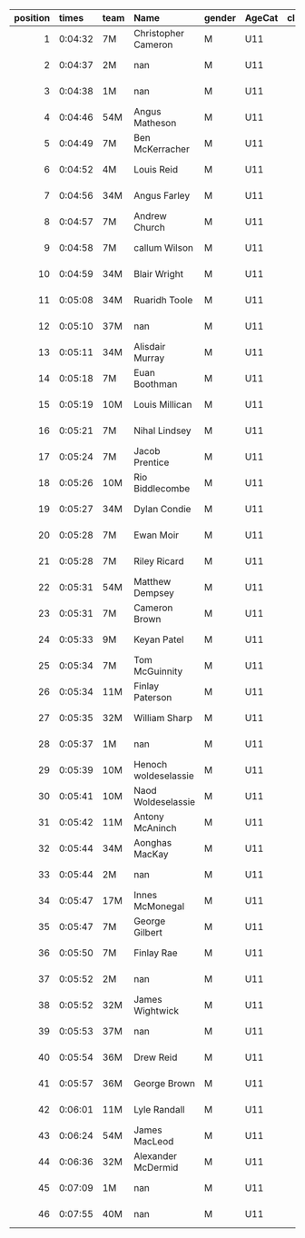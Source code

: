 |   position | times   | team   | Name                 | gender   | AgeCat   |   clubnumber | Club name            | Website                               |   finishPosition |
|-----------:|:--------|:-------|:---------------------|:---------|:---------|-------------:|:---------------------|:--------------------------------------|-----------------:|
|          1 | 0:04:32 | 7M     | Christopher Cameron  | M        | U11      |            7 | Giffnock North AC    | https://www.giffnocknorth.co.uk/      |                1 |
|          2 | 0:04:37 | 2M     | nan                  | M        | U11      |            2 | Kilmarnock H&AC      | http://www.kilmarnockharriers.com/    |                2 |
|          3 | 0:04:38 | 1M     | nan                  | M        | U11      |            1 | East Kilbride AC     | http://www.ekac.org.uk/               |                3 |
|          4 | 0:04:46 | 54M    | Angus Matheson       | M        | U11      |           54 | VP-Glasgow           | https://www.vp-glasgow.com            |                4 |
|          5 | 0:04:49 | 7M     | Ben McKerracher      | M        | U11      |            7 | Giffnock North AC    | https://www.giffnocknorth.co.uk/      |                5 |
|          6 | 0:04:52 | 4M     | Louis Reid           | M        | U11      |            4 | Inverclyde AC        | https://www.inverclydeac.org/         |                6 |
|          7 | 0:04:56 | 34M    | Angus Farley         | M        | U11      |           34 | Kilbarchan AAC       | https://kilbarchanaac.org.uk/         |                7 |
|          8 | 0:04:57 | 7M     | Andrew Church        | M        | U11      |            7 | Giffnock North AC    | https://www.giffnocknorth.co.uk/      |                8 |
|          9 | 0:04:58 | 7M     | callum Wilson        | M        | U11      |            7 | Giffnock North AC    | https://www.giffnocknorth.co.uk/      |                9 |
|         10 | 0:04:59 | 34M    | Blair Wright         | M        | U11      |           34 | Kilbarchan AAC       | https://kilbarchanaac.org.uk/         |               10 |
|         11 | 0:05:08 | 34M    | Ruaridh Toole        | M        | U11      |           34 | Kilbarchan AAC       | https://kilbarchanaac.org.uk/         |               11 |
|         12 | 0:05:10 | 37M    | nan                  | M        | U11      |           37 | Law & District AAC   | http://www.lawaac.co.uk/              |               12 |
|         13 | 0:05:11 | 34M    | Alisdair Murray      | M        | U11      |           34 | Kilbarchan AAC       | https://kilbarchanaac.org.uk/         |               13 |
|         14 | 0:05:18 | 7M     | Euan Boothman        | M        | U11      |            7 | Giffnock North AC    | https://www.giffnocknorth.co.uk/      |               14 |
|         15 | 0:05:19 | 10M    | Louis Millican       | M        | U11      |           10 | Shettleston Harriers | http://shettlestonharriers.org.uk/    |               15 |
|         16 | 0:05:21 | 7M     | Nihal Lindsey        | M        | U11      |            7 | Giffnock North AC    | https://www.giffnocknorth.co.uk/      |               16 |
|         17 | 0:05:24 | 7M     | Jacob Prentice       | M        | U11      |            7 | Giffnock North AC    | https://www.giffnocknorth.co.uk/      |               17 |
|         18 | 0:05:26 | 10M    | Rio Biddlecombe      | M        | U11      |           10 | Shettleston Harriers | http://shettlestonharriers.org.uk/    |               18 |
|         19 | 0:05:27 | 34M    | Dylan Condie         | M        | U11      |           34 | Kilbarchan AAC       | https://kilbarchanaac.org.uk/         |               19 |
|         20 | 0:05:28 | 7M     | Ewan Moir            | M        | U11      |            7 | Giffnock North AC    | https://www.giffnocknorth.co.uk/      |               20 |
|         21 | 0:05:28 | 7M     | Riley Ricard         | M        | U11      |            7 | Giffnock North AC    | https://www.giffnocknorth.co.uk/      |               21 |
|         22 | 0:05:31 | 54M    | Matthew Dempsey      | M        | U11      |           54 | VP-Glasgow           | https://www.vp-glasgow.com            |               22 |
|         23 | 0:05:31 | 7M     | Cameron Brown        | M        | U11      |            7 | Giffnock North AC    | https://www.giffnocknorth.co.uk/      |               23 |
|         24 | 0:05:33 | 9M     | Keyan Patel          | M        | U11      |            9 | Garscube Harriers    | https://www.garscubeharriers.org.uk/  |               24 |
|         25 | 0:05:34 | 7M     | Tom McGuinnity       | M        | U11      |            7 | Giffnock North AC    | https://www.giffnocknorth.co.uk/      |               25 |
|         26 | 0:05:34 | 11M    | Finlay Paterson      | M        | U11      |           11 | Airdrie Harriers     | http://airdrieharriers.org/           |               26 |
|         27 | 0:05:35 | 32M    | William Sharp        | M        | U11      |           32 | Helensburgh AAC      | https://www.helensburghaac.com/       |               27 |
|         28 | 0:05:37 | 1M     | nan                  | M        | U11      |            1 | East Kilbride AC     | http://www.ekac.org.uk/               |               28 |
|         29 | 0:05:39 | 10M    | Henoch woldeselassie | M        | U11      |           10 | Shettleston Harriers | http://shettlestonharriers.org.uk/    |               29 |
|         30 | 0:05:41 | 10M    | Naod Woldeselassie   | M        | U11      |           10 | Shettleston Harriers | http://shettlestonharriers.org.uk/    |               30 |
|         31 | 0:05:42 | 11M    | Antony McAninch      | M        | U11      |           11 | Airdrie Harriers     | http://airdrieharriers.org/           |               31 |
|         32 | 0:05:44 | 34M    | Aonghas MacKay       | M        | U11      |           34 | Kilbarchan AAC       | https://kilbarchanaac.org.uk/         |               32 |
|         33 | 0:05:44 | 2M     | nan                  | M        | U11      |            2 | Kilmarnock H&AC      | http://www.kilmarnockharriers.com/    |               33 |
|         34 | 0:05:47 | 17M    | Innes McMonegal      | M        | U11      |           17 | Calderglen Harriers  | http://www.calderglenharriers.org.uk/ |               34 |
|         35 | 0:05:47 | 7M     | George Gilbert       | M        | U11      |            7 | Giffnock North AC    | https://www.giffnocknorth.co.uk/      |               35 |
|         36 | 0:05:50 | 7M     | Finlay Rae           | M        | U11      |            7 | Giffnock North AC    | https://www.giffnocknorth.co.uk/      |               36 |
|         37 | 0:05:52 | 2M     | nan                  | M        | U11      |            2 | Kilmarnock H&AC      | http://www.kilmarnockharriers.com/    |               37 |
|         38 | 0:05:52 | 32M    | James Wightwick      | M        | U11      |           32 | Helensburgh AAC      | https://www.helensburghaac.com/       |               38 |
|         39 | 0:05:53 | 37M    | nan                  | M        | U11      |           37 | Law & District AAC   | http://www.lawaac.co.uk/              |               39 |
|         40 | 0:05:54 | 36M    | Drew Reid            | M        | U11      |           36 | Larkhall YMCA        | https://www.larkhallymcaharriers.org  |               40 |
|         41 | 0:05:57 | 36M    | George Brown         | M        | U11      |           36 | Larkhall YMCA        | https://www.larkhallymcaharriers.org  |               41 |
|         42 | 0:06:01 | 11M    | Lyle Randall         | M        | U11      |           11 | Airdrie Harriers     | http://airdrieharriers.org/           |               42 |
|         43 | 0:06:24 | 54M    | James MacLeod        | M        | U11      |           54 | VP-Glasgow           | https://www.vp-glasgow.com            |               43 |
|         44 | 0:06:36 | 32M    | Alexander McDermid   | M        | U11      |           32 | Helensburgh AAC      | https://www.helensburghaac.com/       |               44 |
|         45 | 0:07:09 | 1M     | nan                  | M        | U11      |            1 | East Kilbride AC     | http://www.ekac.org.uk/               |               45 |
|         46 | 0:07:55 | 40M    | nan                  | M        | U11      |           40 | Motherwell AC        | https://motherwellac.com/             |               46 |